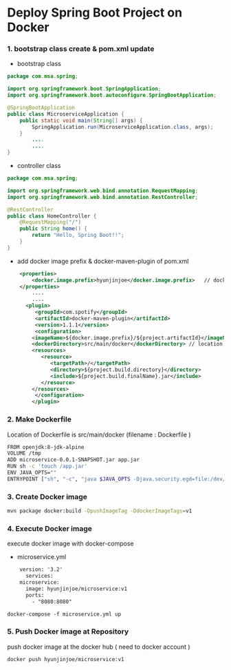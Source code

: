 # Deploy Spring Boot Project on Docker

### 1. bootstrap class create & pom.xml update
- bootstrap class
```java
package com.msa.spring;

import org.springframework.boot.SpringApplication;
import org.springframework.boot.autoconfigure.SpringBootApplication;

@SpringBootApplication
public class MicroserviceApplication {
	public static void main(String[] args) {
		SpringApplication.run(MicroserviceApplication.class, args);
	}
        ....
        ....
}
```
- controller class
```java
package com.msa.spring;

import org.springframework.web.bind.annotation.RequestMapping;
import org.springframework.web.bind.annotation.RestController;

@RestController
public class HomeController {
	@RequestMapping("/")
	public String home() {
		return "Hello, Spring Boot!!";
	}
}
```
- add docker image prefix & docker-maven-plugin of pom.xml
```xml
	<properties>
		<docker.image.prefix>hyunjinjoe</docker.image.prefix>	// docker account	
	</properties>
        ....
        ....
	  <plugin>
	     <groupId>com.spotify</groupId>
	     <artifactId>docker-maven-plugin</artifactId>
	     <version>1.1.1</version>
	     <configuration>
		<imageName>${docker.image.prefix}/${project.artifactId}</imageName>
		<dockerDirectory>src/main/docker</dockerDirectory> // location of Dockerfile
		<resources>
		   <resource>
		      <targetPath>/</targetPath>
		      <directory>${project.build.directory}</directory>
		      <include>${project.build.finalName}.jar</include>
		   </resource>
		</resources>
	     </configuration>
	    </plugin>			
```

### 2. Make Dockerfile
Location of Dockerfile is src/main/docker (filename : Dockerfile )
```bash
FROM openjdk:8-jdk-alpine
VOLUME /tmp
ADD microservice-0.0.1-SNAPSHOT.jar app.jar
RUN sh -c 'touch /app.jar'
ENV JAVA_OPTS=""
ENTRYPOINT ["sh", "-c", "java $JAVA_OPTS -Djava.security.egd=file:/dev/./urandom -jar /app.jar"]
```

### 3. Create Docker image
```bash
mvn package docker:build -DpushImageTag -DdockerImageTags=v1
```

### 4. Execute Docker image
execute docker image with docker-compose

- microservice.yml
```xml
    version: '3.2'
      services:
	microservice:
	  image: hyunjinjoe/microservice:v1
	  ports:
	    - "8080:8080"

```
```xml
docker-compose -f microservice.yml up
```

### 5. Push Docker image at Repository
push docker image at the docker hub ( need to docker account )
```bash
docker push hyunjinjoe/microservice:v1
```

